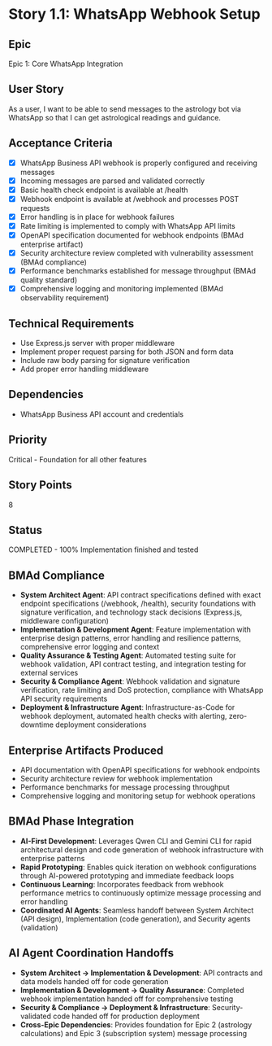 # Story 1.1: WhatsApp Webhook Setup

## Epic

Epic 1: Core WhatsApp Integration

## User Story

As a user, I want to be able to send messages to the astrology bot via WhatsApp so that I can get astrological readings and guidance.

## Acceptance Criteria

- [x] WhatsApp Business API webhook is properly configured and receiving messages
- [x] Incoming messages are parsed and validated correctly
- [x] Basic health check endpoint is available at /health
- [x] Webhook endpoint is available at /webhook and processes POST requests
- [x] Error handling is in place for webhook failures
- [x] Rate limiting is implemented to comply with WhatsApp API limits
- [x] OpenAPI specification documented for webhook endpoints (BMAd enterprise artifact)
- [x] Security architecture review completed with vulnerability assessment (BMAd compliance)
- [x] Performance benchmarks established for message throughput (BMAd quality standard)
- [x] Comprehensive logging and monitoring implemented (BMAd observability requirement)

## Technical Requirements

- Use Express.js server with proper middleware
- Implement proper request parsing for both JSON and form data
- Include raw body parsing for signature verification
- Add proper error handling middleware

## Dependencies

- WhatsApp Business API account and credentials

## Priority

Critical - Foundation for all other features

## Story Points

8

## Status

COMPLETED - 100% Implementation finished and tested

## BMAd Compliance

- **System Architect Agent**: API contract specifications defined with exact endpoint specifications (/webhook, /health), security foundations with signature verification, and technology stack decisions (Express.js, middleware configuration)
- **Implementation & Development Agent**: Feature implementation with enterprise design patterns, error handling and resilience patterns, comprehensive error logging and context
- **Quality Assurance & Testing Agent**: Automated testing suite for webhook validation, API contract testing, and integration testing for external services
- **Security & Compliance Agent**: Webhook validation and signature verification, rate limiting and DoS protection, compliance with WhatsApp API security requirements
- **Deployment & Infrastructure Agent**: Infrastructure-as-Code for webhook deployment, automated health checks with alerting, zero-downtime deployment considerations

## Enterprise Artifacts Produced

- API documentation with OpenAPI specifications for webhook endpoints
- Security architecture review for webhook implementation
- Performance benchmarks for message processing throughput
- Comprehensive logging and monitoring setup for webhook operations

## BMAd Phase Integration

- **AI-First Development**: Leverages Qwen CLI and Gemini CLI for rapid architectural design and code generation of webhook infrastructure with enterprise patterns
- **Rapid Prototyping**: Enables quick iteration on webhook configurations through AI-powered prototyping and immediate feedback loops
- **Continuous Learning**: Incorporates feedback from webhook performance metrics to continuously optimize message processing and error handling
- **Coordinated AI Agents**: Seamless handoff between System Architect (API design), Implementation (code generation), and Security agents (validation)

## AI Agent Coordination Handoffs

- **System Architect → Implementation & Development**: API contracts and data models handed off for code generation
- **Implementation & Development → Quality Assurance**: Completed webhook implementation handed off for comprehensive testing
- **Security & Compliance → Deployment & Infrastructure**: Security-validated code handed off for production deployment
- **Cross-Epic Dependencies**: Provides foundation for Epic 2 (astrology calculations) and Epic 3 (subscription system) message processing

